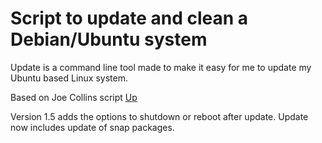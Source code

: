 # Script to update and clean a Debian/Ubuntu system
Update is a command line tool made to make it easy for me to update my
Ubuntu based Linux system.

Based on Joe Collins script [Up](https://github.com/EzeeLinux/up-debian_ubuntu_update_tool)

Version 1.5 adds the options to shutdown or reboot after update. Update now includes update of snap packages.
